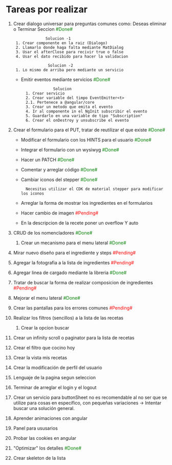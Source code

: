 # Tareas por realizar

1. Crear dialogo universar para preguntas comunes como: Deseas eliminar o Terminar Seccion <span style="color:green;">#Done#<span>

		             Solucion -1					     
	    1. Crear componente en la raiz (Dialogo)					     
	    2. Llamarlo donde haga falta mediante MatDialog				     
	    3. Usar el afterClose para recivir true o false				     
	    4. Usar el dato recibido para hacer la validacion				 
											                         
					  Solucion -2					                 
	    1. Lo mismo de arriba pero mediante un servicio				     
											                         

    - Emitir eventos mediante servicios <span style="color:green;">#Done#<span>
						
						Solucion
			1. Crear servicio
			2. Crear variable del timpo EventEmitter<t>
			2.1. Pertenece a @angular/core
			3. Crear un metodo que emita el evento
			4. Ir al componente in el NgInit subscribir el evento
			5. Guardarlo en una variable de tipo "Subscription"
			6. Crear el onDestroy y unsubscribe el evento

2. Crear el formulario para el PUT, tratar de reutilizar el que existe <span style="color:green;">#Done#<span>
    - Modificar el formulario con los HINTS para el usuario <span style="color:green;">#Done#<span>
    - Integrar el formulario con un wysiwyg <span style="color:green;">#Done#<span>
	- Hacer un PATCH <span style="color:green;">#Done#<span>
	- Comentar y arreglar código <span style="color:green;">#Done#<span>
	- Cambiar iconos del stepper <span style="color:green;">#Done#<span>
		
			Necesitas utilizar el CDK de material stepper para modificar los iconos
	- Arreglar la forma de mostrar los ingredientes en el formularios
	- Hacer cambio de imagen <span style="color:red;">#Pending#<span>
	- En la descripcion de la recete poner un overflow Y auto
3. CRUD de los nomencladores  <span style="color:green;">#Done#<span>
	1. Crear un mecanismo para el menu lateral <span style="color:green;">#Done#<span>
4. Mirar nuevo diseño para el ingrediente y steps <span style="color:red;">#Pending#<span>
5. Agregar la fotografia a la lista de ingredientes <span style="color:red;">#Pending#<span>
6. Agregar linea de cargado mediante la libreria <span style="color:green;">#Done#<span>
7. Tratar de buscar la forma de realizar composicion de ingredientes <span style="color:red;">#Pending#<span>
8. Mejorar el menu lateral <span style="color:green;">#Done#<span>
9. Crear las pantallas para los errores comunes <span style="color:red;">#Pending#<span>
10. Realizar los filtros (sencillos) a la lista de las recetas
	1. Crear la opcion buscar
11. Crear un infinity scroll o paginator para la lista de recetas
12. Crear el filtro que cocino hoy
13. Crear la vista mis recetas
14. Crear la modificación de perfil del usuario
15. Lenguaje de la pagina segun seleccion
16. Terminar de arreglar el login y el logout
17. Crear un servicio para buttonSheet no es recomendable al no ser que se utilize para cosas en específico, con pequeñas variaciones -> Intentar buscar una solución general.
18. Aprender animaciones con angular
19. Panel para ususarios
20. Probar las cookies en angular
21. "Optimizar" los detalles <span style="color:green;">#Done#<span>
22. Crear skeleton de la lista



